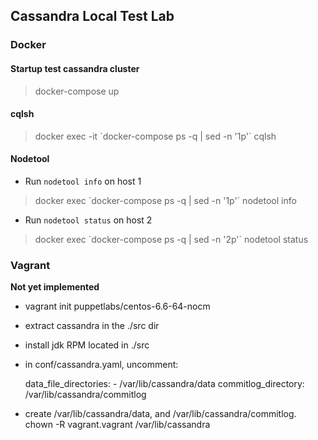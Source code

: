 
## Cassandra Local Test Lab




### Docker

#### Startup test cassandra cluster
> docker-compose up

#### cqlsh
> docker exec -it \`docker-compose ps -q | sed -n '1p'\` cqlsh

#### Nodetool
- Run `nodetool info` on host 1
> docker exec \`docker-compose ps -q | sed -n '1p'\` nodetool info

- Run `nodetool status` on host 2
> docker exec \`docker-compose ps -q | sed -n '2p'\` nodetool status





### Vagrant 
**Not yet implemented**
- vagrant init puppetlabs/centos-6.6-64-nocm
- extract cassandra in the ./src dir
- install jdk RPM located in ./src
- in conf/cassandra.yaml, uncomment:

    data_file_directories:
         - /var/lib/cassandra/data
    commitlog_directory: /var/lib/cassandra/commitlog

- create /var/lib/cassandra/data, and /var/lib/cassandra/commitlog.  chown -R vagrant.vagrant /var/lib/cassandra





